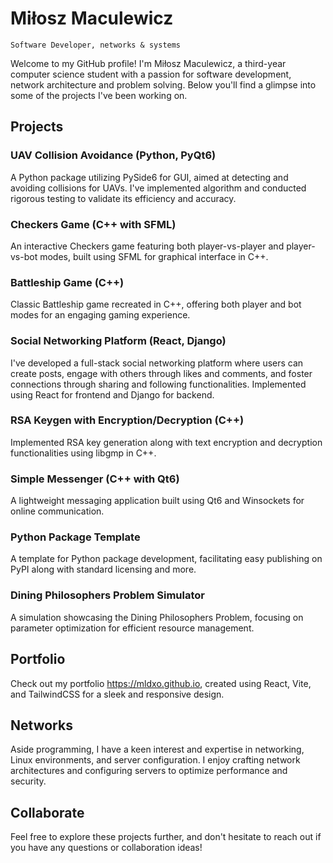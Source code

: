 # Miłosz Maculewicz
` Software Developer, networks & systems `

Welcome to my GitHub profile! I'm Miłosz Maculewicz, a third-year computer science student with a passion for software development, network architecture and problem solving. Below you'll find a glimpse into some of the projects I've been working on.

## Projects
### UAV Collision Avoidance (Python, PyQt6)
A Python package utilizing PySide6 for GUI, aimed at detecting and avoiding collisions for UAVs. I've implemented algorithm and conducted rigorous testing to validate its efficiency and accuracy.

### Checkers Game (C++ with SFML)
An interactive Checkers game featuring both player-vs-player and player-vs-bot modes, built using SFML for graphical interface in C++.

### Battleship Game (C++)
Classic Battleship game recreated in C++, offering both player and bot modes for an engaging gaming experience.

### Social Networking Platform (React, Django)
I've developed a full-stack social networking platform where users can create posts, engage with others through likes and comments, and foster connections through sharing and following functionalities. Implemented using React for frontend and Django for backend.

### RSA Keygen with Encryption/Decryption (C++)
Implemented RSA key generation along with text encryption and decryption functionalities using libgmp in C++.

### Simple Messenger (C++ with Qt6)
A lightweight messaging application built using Qt6 and Winsockets for online communication.

### Python Package Template
A template for Python package development, facilitating easy publishing on PyPI along with standard licensing and more.

### Dining Philosophers Problem Simulator
A simulation showcasing the Dining Philosophers Problem, focusing on parameter optimization for efficient resource management.

## Portfolio
Check out my portfolio https://mldxo.github.io, created using React, Vite, and TailwindCSS for a sleek and responsive design.

## Networks
Aside programming, I have a keen interest and expertise in networking, Linux environments, and server configuration. I enjoy crafting network architectures and configuring servers to optimize performance and security.

## Collaborate
Feel free to explore these projects further, and don't hesitate to reach out if you have any questions or collaboration ideas!
